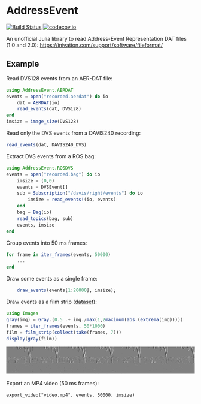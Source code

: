 # AddressEvent

[![Build Status](https://travis-ci.org/damiendr/AddressEvent.jl.svg?branch=master)](https://travis-ci.org/damiendr/AddressEvent.jl) [![codecov.io](http://codecov.io/github/damiendr/AddressEvent.jl/coverage.svg?branch=master)](http://codecov.io/github/damiendr/AddressEvent.jl?branch=master)

An unofficial Julia library to read Address-Event Representation DAT files (1.0 and 2.0): https://inivation.com/support/software/fileformat/

## Example

Read DVS128 events from an AER-DAT file:
```julia
using AddressEvent.AERDAT
events = open("recorded.aerdat") do io
    dat = AERDAT(io)
    read_events(dat, DVS128)
end
imsize = image_size(DVS128)
```

Read only the DVS events from a DAVIS240 recording:
```julia
read_events(dat, DAVIS240_DVS)
```

Extract DVS events from a ROS bag:
```julia
using AddressEvent.ROSDVS
events = open("recorded.bag") do io
    imsize = (0,0)
    events = DVSEvent[]
    sub = Subscription("/davis/right/events") do io
        imsize = read_events!(io, events)
    end
    bag = Bag(io)
    read_topics(bag, sub)
    events, imsize
end
```

Group events into 50 ms frames:
```julia
for frame in iter_frames(events, 50000)
    ...
end
```

Draw some events as a single frame:
```julia
    draw_events(events[1:20000], imsize);
```

Draw events as a film strip ([dataset](https://sourceforge.net/p/jaer/wiki/AER%20data/)):
```julia
using Images
gray(img) = Gray.(0.5 .+ img./max(1,2maximum(abs.(extrema(img)))))
frames = iter_frames(events, 50*1000)
film = film_strip(collect(take(frames, 7)))
display(gray(film))
```
![](film.png)

Export an MP4 video (50 ms frames):
```
export_video("video.mp4", events, 50000, imsize)
```
